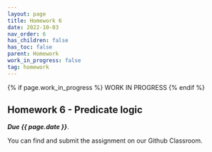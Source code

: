 ```yaml
---
layout: page
title: Homework 6
date: 2022-10-03
nav_order: 6
has_children: false
has_toc: false
parent: Homework
work_in_progress: false	
tag: homework 
---
```


{% if page.work_in_progress %} WORK IN PROGRESS {% endif %}

## Homework 6 - Predicate logic 

**_Due {{ page.date }}_**. 

You can find and submit the assignment on our Github Classroom.
